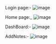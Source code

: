 Login page:-
![image](https://github.com/AdityaShah7867/ServerSideNotes2/assets/121731399/9c4c3f46-6692-404f-b04f-8d9bc9c48861)

Home page:_
![image](https://github.com/AdityaShah7867/ServerSideNotes2/assets/121731399/a8596fcd-28b5-41db-a451-8b00e5ad25b5)

DashBoard:-
![image](https://github.com/AdityaShah7867/ServerSideNotes2/assets/121731399/9017829c-1658-4b01-afd7-6d3d5d44b038)

AddNotes:-
![image](https://github.com/AdityaShah7867/ServerSideNotes2/assets/121731399/d4430d24-28e1-41ff-bfd4-c0eb062a9604)
